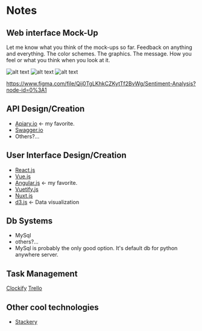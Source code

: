 # Notes

## Web interface Mock-Up
Let me know what you think of the mock-ups so far. Feedback on anything and everything. The color schemes. The graphics. The message. How you feel or what you think when you look at it.


![alt text](/luckiratsavong/desktop/homepage_mock1.png)
![alt text](/luckiratsavong/desktop/homepage_mock2.png)
![alt text](/luckiratsavong/desktop/input_mock.png)

https://www.figma.com/file/Qij0TgLKhkCZKytTf2BvWg/Sentiment-Analysis?node-id=0%3A1

## API Design/Creation
- [Apiary.io](https://apiary.io/) <- my favorite.
- [Swagger.io](https://swagger.io/)
- Others?...

## User Interface Design/Creation
- [React.js](https://reactjs.org/)
- [Vue.js](https://vuejs.org/)
- [Angular.js](https://angular.io/) <- my favorite.
- [Vuetify.js](https://demos.creative-tim.com/vuetify-material-dashboard/#/dashboard?ref=vuetifyjs.com)
- [Nuxt.js](https://nuxtjs.org/)
- [d3.js](https://github.com/d3/d3/wiki/Gallery) <- Data visualization

## Db Systems
- MySql
- others?...
- MySql is probably the only good option.  It's default db for python anywhere server.
## Task Management
[Clockify](https://clockify.me/)
[Trello](https://trello.com/en-US)
## Other cool technologies
- [Stackery](https://www.stackery.io/)
